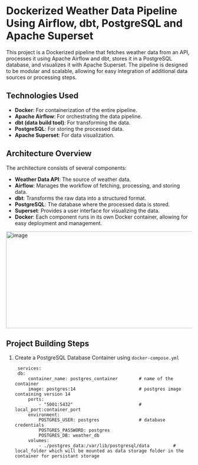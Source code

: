 # Dockerized Weather Data Pipeline Using Airflow, dbt, PostgreSQL and Apache Superset

This project is a Dockerized pipeline that fetches weather data from an API, processes it using Apache Airflow and dbt, stores it in a PostgreSQL database, and visualizes it with Apache Superset. The pipeline is designed to be modular and scalable, allowing for easy integration of additional data sources or processing steps.

## Technologies Used
- **Docker**: For containerization of the entire pipeline.
- **Apache Airflow**: For orchestrating the data pipeline.
- **dbt (data build tool)**: For transforming the data.
- **PostgreSQL**: For storing the processed data.
- **Apache Superset**: For data visualization.

## Architecture Overview
The architecture consists of several components:
- **Weather Data API**: The source of weather data.
- **Airflow**: Manages the workflow of fetching, processing, and storing data.
- **dbt**: Transforms the raw data into a structured format.
- **PostgreSQL**: The database where the processed data is stored.
- **Superset**: Provides a user interface for visualizing the data.
- **Docker**: Each component runs in its own Docker container, allowing for easy deployment and management.


<img width="730" height="263" alt="image" src="https://github.com/user-attachments/assets/73cfc309-cce0-481f-bc51-58e62d013a71" />


## Project Building Steps

1. Create a PostgreSQL Database Container using `docker-compose.yml`
   ```
    services:
    db:
        container_name: postgres_container        # name of the container
        image: postgres:14                        # postgres image containing version 14
        ports:
            - "5001:5432"                         # local_port:container_port
        environment:  
            POSTGRES_USER: postgres               # database credentials
            POSTGRES_PASSWORD: postgres            
            POSTGRES_DB: weather_db
        volumes:
            - ./postgres_data:/var/lib/postgresql/data         # local_folder which will be mounted as data storage folder in the container for persistant storage
   ```
   




